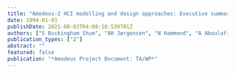 ```yaml
---
title: "Amodeus-2 HCI modelling and design approaches: Executive summaries and worked examples"
date: 1994-01-01
publishDate: 2021-08-03T04:08:10.539701Z
authors: ["S Buckingham Shum", "AH Jørgensen", "N Hammond", "A Aboulafia"]
publication_types: ["2"]
abstract: ""
featured: false
publication: "*Amodeus Project Document: TA/WP*"
---
```


